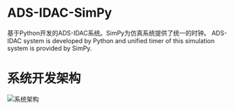 # ADS-IDAC-SimPy

基于Python开发的ADS-IDAC系统。SimPy为仿真系统提供了统一的时钟。
ADS-IDAC system is developed by Python and unified timer of this simulation system is provided by SimPy.


# 系统开发架构

![系统架构](https://github.com/Eternal-Br/ADS-IDAC-SimPy/blob/master/%E5%BC%80%E5%8F%91%E6%96%87%E6%A1%A3/images/Framework.jpg)

